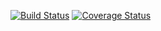 [![Build Status](https://travis-ci.org/pekoe09/ohtu-viikko1.svg?branch=master)](https://travis-ci.org/pekoe09/ohtu-viikko1)
[![Coverage Status](https://coveralls.io/repos/github/pekoe09/ohtu-viikko1/badge.svg?branch=master)](https://coveralls.io/github/pekoe09/ohtu-viikko1?branch=master)
